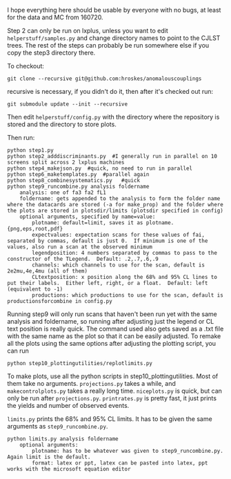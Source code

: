 I hope everything here should be usable by everyone with no bugs, at least for the data and MC from 160720.

Step 2 can only be run on lxplus, unless you want to edit `helperstuff/samples.py` and change directory names to point to the CJLST trees.  The rest of the steps can probably be run somewhere else if you copy the step3 directory there.

To checkout:

`git clone --recursive git@github.com:hroskes/anomalouscouplings`

recursive is necessary, if you didn't do it, then after it's checked out run:

`git submodule update --init --recursive`


Then edit `helperstuff/config.py` with the directory where the repository is stored and the directory to store plots.

Then run:

```
python step1.py
python step2_adddiscriminants.py  #I generally run in parallel on 10 screens split across 2 lxplus machines
python step4_makejson.py  #quick, no need to run in parallel
python step6_maketemplates.py  #parallel again
python step8_combinesystematics.py   #quick
python step9_runcombine.py analysis foldername
    analysis: one of fa3 fa2 fL1
    foldername: gets appended to the analysis to form the folder name where the datacards are stored (-a for make_prop) and the folder where the plots are stored in plotsdir/limits (plotsdir specified in config)
    optional arguments, specified by name=value:
        plotname: default=limit, saves it as plotname.{png,eps,root,pdf}
        expectvalues: expectation scans for these values of fai, separated by commas, default is just 0.  If minimum is one of the values, also run a scan at the observed minimum
        legendposition: 4 numbers separated by commas to pass to the constructor of the TLegend.  Default: .2,.7,.6,.9
        channels: which channels to use for the scan, default is 2e2mu,4e,4mu (all of them)
        CLtextposition: x position along the 68% and 95% CL lines to put their labels.  Either left, right, or a float.  Default: left (equivalent to -1)
        productions: which productions to use for the scan, default is productionsforcombine in config.py
```
Running step9 will only run scans that haven't been run yet with the same analysis and foldername, so running after adjusting just the legend or CL text position is really quick.  The command used also gets saved as a .txt file with the same name as the plot so that it can be easily adjusted.  To remake all the plots using the same options after adjusting the plotting script, you can run
```
python step10_plottingutilities/replotlimits.py
```

To make plots, use all the python scripts in step10_plottingutilities.  Most of them take no arguments.  `projections.py` takes a while, and `makecontrolplots.py` takes a really long time.  `niceplots.py` is quick, but can only be run after `projections.py`.  `printrates.py` is pretty fast, it just prints the yields and number of observed events.

`limits.py` prints the 68% and 95% CL limits.  It has to be given the same arguments as `step9_runcombine.py`.

```
python limits.py analysis foldername
    optional arguments:
        plotname: has to be whatever was given to step9_runcombine.py.  Again limit is the default.
        format: latex or ppt, latex can be pasted into latex, ppt works with the microsoft equation editor
```

